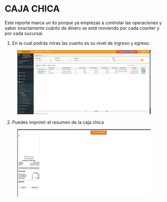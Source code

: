 # CAJA CHICA

Este reporte marca un ito porque ya empiezas a controlar las operaciones y saber exactamente cuánto de dinero se está moviendo por cada counter y por cada sucursal.

1. En la cual podrás miras las cuanto es su nivel de ingreso y egreso.

<figure><img src="../../../../.gitbook/assets/image (44).png" alt=""><figcaption></figcaption></figure>

2. Puedes imprimir el resumen de la caja chica

<figure><img src="../../../../.gitbook/assets/image (45).png" alt=""><figcaption></figcaption></figure>

